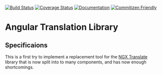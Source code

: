 [![Build Status](https://travis-ci.org/marcobuschini/ng-i18n.svg?branch=master)](https://travis-ci.org/marcobuschini/ng-i18n)
[![Coverage Status](https://coveralls.io/repos/github/marcobuschini/ng-i18n/badge.svg)](https://coveralls.io/github/marcobuschini/ng-i18n)
[![Documentation](https://img.shields.io/badge/docs-read-brightgreen)](https://marcobuschini.github.io/ng-i18n/index.html)
[![Commitizen Friendly](https://img.shields.io/badge/commitizen-friendly-brightgreen)](http://commitizen.github.io/cz-cli/)

# Angular Translation Library

## Specificaions

This is a first try to implement a replacement tool for the [NGX Translate](http://www.ngx-translate.com)
library that is now split into to many components, and has now enough shortcomings.
